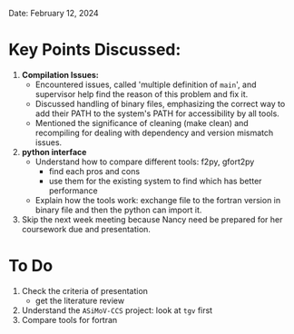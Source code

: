 Date: February 12, 2024

# Key Points Discussed:

1. **Compilation Issues:**
    - Encountered issues, called 'multiple definition of `main`', and supervisor help find the reason of this problem and fix it. 
    - Discussed handling of binary files, emphasizing the correct way to add their PATH to the system's PATH for accessibility by all tools.
    - Mentioned the significance of cleaning (make clean) and recompiling for dealing with dependency and version mismatch issues.
2. **python interface**
	- Understand how to compare different tools: f2py, gfort2py
		- find each pros and cons
		- use them for the existing system to find which has better performance
	- Explain how the tools work: exchange file to the fortran version in binary file and then the python can import it. 
3. Skip the next week meeting because Nancy need be prepared for her coursework due and presentation.

# To Do
1. Check the criteria of presentation
	-  get the literature review 
2. Understand the `ASiMoV-CCS` project: look at `tgv` first
3. Compare tools for fortran